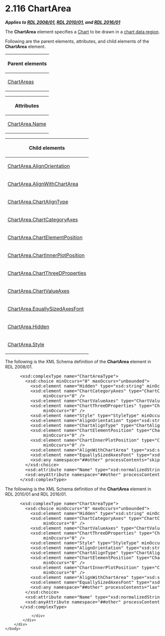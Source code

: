 <html dir="LTR" xmlns:mshelp="http://msdn.microsoft.com/mshelp" xmlns:ddue="http://ddue.schemas.microsoft.com/authoring/2003/5" xmlns:xlink="http://www.w3.org/1999/xlink" xmlns:tool="http://www.microsoft.com/tooltip">
    <head>
        <meta http-equiv="Content-Type" content="text/html; CHARSET=utf-8"></meta>
        <meta name="save" content="history"></meta>
        <title>2.116 ChartArea</title>
        <xml>
            <mshelp:toctitle title="2.116 ChartArea"></mshelp:toctitle>
            <mshelp:rltitle title="[MS-RDL]: ChartArea"></mshelp:rltitle>
            <mshelp:keyword index="A" term="74e08a7c-5405-4ea4-b903-a79ef4d215f7"></mshelp:keyword>
            <mshelp:attr name="DCSext.ContentType" value="open specification"></mshelp:attr>
            <mshelp:attr name="AssetID" value="74e08a7c-5405-4ea4-b903-a79ef4d215f7"></mshelp:attr>
            <mshelp:attr name="TopicType" value="kbRef"></mshelp:attr>
            <mshelp:attr name="DCSext.Title" value="[MS-RDL]: ChartArea" />
        </xml>
    </head>
    <body>
        <div id="header">
            <h1 class="heading">2.116 ChartArea</h1>
        </div>
        <div id="mainSection">
            <div id="mainBody">
                <div id="allHistory" class="saveHistory"></div>
                <div id="sectionSection0" class="section" name="collapseableSection">
                    

<p><b><i>Applies to </i></b><a href="1e855f94-4617-47e4-b89e-0856c6cb420f.html"><b><i>RDL 2008/01</i></b></a><b><i>,
</i></b><a href="3428e690-a348-4ec7-8a6a-8efb42d2cdee.html"><b><i>RDL 2010/01</i></b></a><b><i>,
and </i></b><a href="52ce3983-2bfc-4e72-9359-42aaf5fe4509.html"><b><i>RDL 2016/01</i></b></a></p>

<p>The <b>ChartArea</b> element specifies a <a href="b0ab5524-7eb2-47a7-a4d3-230f5c8c5526.html">Chart</a> to be drawn in a <a href="b2482b3f-74ab-4ca8-a9e5-c07955011743.html#gt_d3d68d0d-2361-4200-9844-f187849a5dff">chart data region</a>.</p>

<p>Following are the parent elements, attributes, and child
elements of the <b>ChartArea</b> element.</p>

<table>
 <thead>
  <tr>
   <th>
   <p>Parent elements</p>
   </th>
  </tr>
 </thead>
 <tr>
  <td>
  <p><a href="09f36742-bcb4-475d-9413-448da69a84eb.html">ChartAreas</a></p>
  </td>
 </tr>
</table>

<p> </p>

<table>
 <thead>
  <tr>
   <th>
   <p>Attributes</p>
   </th>
  </tr>
 </thead>
 <tr>
  <td>
  <p><a href="6f4333af-d1fc-41a1-9c74-67cd510235c5.html">ChartArea.Name</a></p>
  </td>
 </tr>
</table>

<p> </p>

<table>
 <thead>
  <tr>
   <th>
   <p>Child elements</p>
   </th>
  </tr>
 </thead>
 <tr>
  <td>
  <p><a href="200882da-647f-4fe0-906a-ea9b4556ef72.html">ChartArea.AlignOrientation</a></p>
  </td>
 </tr>
 <tr>
  <td>
  <p><a href="54a90b0b-8bed-4138-8a60-ec6005436d83.html">ChartArea.AlignWithChartArea</a></p>
  </td>
 </tr>
 <tr>
  <td>
  <p><a href="6f7d2517-b0ec-44c0-9120-658f5f30a919.html">ChartArea.ChartAlignType</a></p>
  </td>
 </tr>
 <tr>
  <td>
  <p><a href="e7b7468a-7ed1-4042-beb3-015d7c9f8916.html">ChartArea.ChartCategoryAxes</a></p>
  </td>
 </tr>
 <tr>
  <td>
  <p><a href="bcdc5d8a-aa42-469f-9c50-bc32898271ef.html">ChartArea.ChartElementPosition</a></p>
  </td>
 </tr>
 <tr>
  <td>
  <p><a href="c9c9e465-6d72-4663-bca2-15c482e30627.html">ChartArea.ChartInnerPlotPosition</a></p>
  </td>
 </tr>
 <tr>
  <td>
  <p><a href="60a4f671-44d7-4405-8b79-5648677e61d7.html">ChartArea.ChartThreeDProperties</a></p>
  </td>
 </tr>
 <tr>
  <td>
  <p><a href="cac1aeaf-51cc-42f2-a149-db30010c1279.html">ChartArea.ChartValueAxes</a></p>
  </td>
 </tr>
 <tr>
  <td>
  <p><a href="50241aab-5e78-4218-9c88-770413875db8.html">ChartArea.EquallySizedAxesFont</a></p>
  </td>
 </tr>
 <tr>
  <td>
  <p><a href="2a542045-d7bb-4df3-87d6-3b1cb980d2d9.html">ChartArea.Hidden</a></p>
  </td>
 </tr>
 <tr>
  <td>
  <p><a href="be4b77e9-4513-4051-ad30-097bc54f1e31.html">ChartArea.Style</a></p>
  </td>
 </tr>
</table>

<p>The following is the XML Schema definition of the <b>ChartArea</b>
element in RDL 2008/01.</p>

<dl>
<dd>
<div><pre> &lt;xsd:complexType name=&quot;ChartAreaType&quot;&gt;
   &lt;xsd:choice minOccurs=&quot;0&quot; maxOccurs=&quot;unbounded&quot;&gt;
     &lt;xsd:element name=&quot;Hidden&quot; type=&quot;xsd:string&quot; minOccurs=&quot;0&quot; /&gt;
     &lt;xsd:element name=&quot;ChartCategoryAxes&quot; type=&quot;ChartCategoryAxesType&quot; 
          minOccurs=&quot;0&quot; /&gt;
     &lt;xsd:element name=&quot;ChartValueAxes&quot; type=&quot;ChartValueAxesType&quot; minOccurs=&quot;0&quot; /&gt;
     &lt;xsd:element name=&quot;ChartThreeDProperties&quot; type=&quot;ChartThreeDPropertiesType&quot; 
          minOccurs=&quot;0&quot; /&gt;
     &lt;xsd:element name=&quot;Style&quot; type=&quot;StyleType&quot; minOccurs=&quot;0&quot; /&gt;
     &lt;xsd:element name=&quot;AlignOrientation&quot; type=&quot;xsd:string&quot; minOccurs=&quot;0&quot; /&gt;
     &lt;xsd:element name=&quot;ChartAlignType&quot; type=&quot;ChartAlignTypeType&quot; minOccurs=&quot;0&quot; /&gt;
     &lt;xsd:element name=&quot;ChartElementPosition&quot; type=&quot;ChartElementPositionType&quot; 
          minOccurs=&quot;0&quot; /&gt;
     &lt;xsd:element name=&quot;ChartInnerPlotPosition&quot; type=&quot;ChartElementPositionType&quot; 
          minOccurs=&quot;0&quot; /&gt;
     &lt;xsd:element name=&quot;AlignWithChartArea&quot; type=&quot;xsd:string&quot; minOccurs=&quot;0&quot; /&gt;
     &lt;xsd:element name=&quot;EquallySizedAxesFont&quot; type=&quot;xsd:string&quot; minOccurs=&quot;0&quot; /&gt;
     &lt;xsd:any namespace=&quot;##other&quot; processContents=&quot;skip&quot; /&gt;
   &lt;/xsd:choice&gt;
   &lt;xsd:attribute name=&quot;Name&quot; type=&quot;xsd:normalizedString&quot; use=&quot;required&quot; /&gt;
   &lt;xsd:anyAttribute namespace=&quot;##other&quot; processContents=&quot;skip&quot; /&gt;
 &lt;/xsd:complexType&gt;
</pre></div>
</dd></dl>

<p>The following is the XML Schema definition of the <b>ChartArea</b>
element in RDL 2010/01 and RDL 2016/01.</p>

<dl>
<dd>
<div><pre> &lt;xsd:complexType name=&quot;ChartAreaType&quot;&gt;
   &lt;xsd:choice minOccurs=&quot;0&quot; maxOccurs=&quot;unbounded&quot;&gt;
     &lt;xsd:element name=&quot;Hidden&quot; type=&quot;xsd:string&quot; minOccurs=&quot;0&quot; /&gt;
     &lt;xsd:element name=&quot;ChartCategoryAxes&quot; type=&quot;ChartCategoryAxesType&quot; 
          minOccurs=&quot;0&quot; /&gt;
     &lt;xsd:element name=&quot;ChartValueAxes&quot; type=&quot;ChartValueAxesType&quot; minOccurs=&quot;0&quot; /&gt;
     &lt;xsd:element name=&quot;ChartThreeDProperties&quot; type=&quot;ChartThreeDPropertiesType&quot; 
          minOccurs=&quot;0&quot; /&gt;
     &lt;xsd:element name=&quot;Style&quot; type=&quot;StyleType&quot; minOccurs=&quot;0&quot; /&gt;
     &lt;xsd:element name=&quot;AlignOrientation&quot; type=&quot;xsd:string&quot; minOccurs=&quot;0&quot; /&gt;
     &lt;xsd:element name=&quot;ChartAlignType&quot; type=&quot;ChartAlignTypeType&quot; minOccurs=&quot;0&quot; /&gt;
     &lt;xsd:element name=&quot;ChartElementPosition&quot; type=&quot;ChartElementPositionType&quot; 
          minOccurs=&quot;0&quot; /&gt;
     &lt;xsd:element name=&quot;ChartInnerPlotPosition&quot; type=&quot;ChartElementPositionType&quot; 
          minOccurs=&quot;0&quot; /&gt;
     &lt;xsd:element name=&quot;AlignWithChartArea&quot; type=&quot;xsd:string&quot; minOccurs=&quot;0&quot; /&gt;
     &lt;xsd:element name=&quot;EquallySizedAxesFont&quot; type=&quot;xsd:string&quot; minOccurs=&quot;0&quot; /&gt;
     &lt;xsd:any namespace=&quot;##other&quot; processContents=&quot;lax&quot; /&gt;
   &lt;/xsd:choice&gt;
   &lt;xsd:attribute name=&quot;Name&quot; type=&quot;xsd:normalizedString&quot; use=&quot;required&quot; /&gt;
   &lt;xsd:anyAttribute namespace=&quot;##other&quot; processContents=&quot;lax&quot; /&gt;
 &lt;/xsd:complexType&gt;
</pre></div>
</dd></dl>


                </div>
            </div>
        </div>
    </body>
</html>